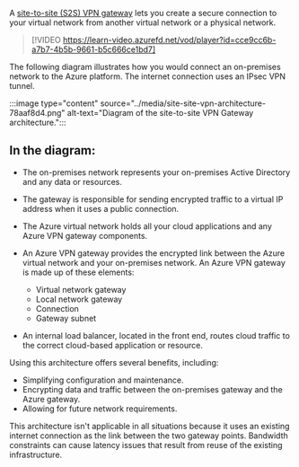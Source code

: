 
A [site-to-site (S2S) VPN gateway](/azure/vpn-gateway/design#s2smulti) lets you create a secure connection to your virtual network from another virtual network or a physical network. 

> [!VIDEO https://learn-video.azurefd.net/vod/player?id=cce9cc6b-a7b7-4b5b-9661-b5c666ce1bd7]

The following diagram illustrates how you would connect an on-premises network to the Azure platform. The internet connection uses an IPsec VPN tunnel.

:::image type="content" source="../media/site-site-vpn-architecture-78aaf8d4.png" alt-text="Diagram of the site-to-site VPN Gateway architecture.":::


## In the diagram:

 -  The on-premises network represents your on-premises Active Directory and any data or resources.
 -  The gateway is responsible for sending encrypted traffic to a virtual IP address when it uses a public connection.
 -  The Azure virtual network holds all your cloud applications and any Azure VPN gateway components.
 -  An Azure VPN gateway provides the encrypted link between the Azure virtual network and your on-premises network. An Azure VPN gateway is made up of these elements:
    
     -  Virtual network gateway
     -  Local network gateway
     -  Connection
     -  Gateway subnet
 -  An internal load balancer, located in the front end, routes cloud traffic to the correct cloud-based application or resource.

Using this architecture offers several benefits, including:

 -  Simplifying configuration and maintenance.
 -  Encrypting data and traffic between the on-premises gateway and the Azure gateway.
 -  Allowing for future network requirements. 

This architecture isn't applicable in all situations because it uses an existing internet connection as the link between the two gateway points. Bandwidth constraints can cause latency issues that result from reuse of the existing infrastructure.